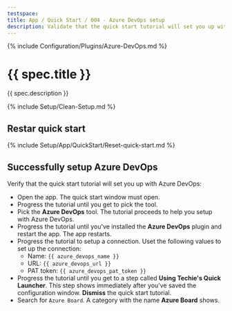 ```yaml
---
testspace:
title: App / Quick Start / 004 - Azure DevOps setup
description: Validate that the quick start tutorial will set you up with Azure DevOps.
---
```


{% include Configuration/Plugins/Azure-DevOps.md %}

# {{ spec.title }}

{{ spec.description }}

{% include Setup/Clean-Setup.md %}

## Restar quick start

{% include Setup/App/QuickStart/Reset-quick-start.md %}

## Successfully setup Azure DevOps

Verify that the quick start tutorial will set you up with Azure DevOps:

- Open the app. The quick start window must open.
- Progress the tutorial until you get to pick the tool.
- Pick the **Azure DevOps** tool. The tutorial proceeds to help you setup with Azure DevOps.
- Progress the tutorial until you've installed the **Azure DevOps** plugin and restart the app. The app restarts.
- Progress the tutorial to setup a connection. Uset the following values to set up the connection:
  - Name: `{{ azure_devops_name }}`
  - URL: `{{ azure_devops_url }}`
  - PAT token: `{{ azure_devops_pat_token }}`
- Progress the tutorial until you get to a step called **Using Techie's Quick Launcher**. This step shows immediately after you've saved the configuration window. **Dismiss** the quick start tutorial.
- Search for `Azure Board`. A category with the name **Azure Board** shows.
